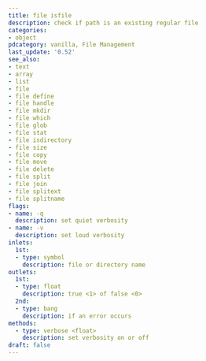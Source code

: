 ```yaml
---
title: file isfile
description: check if path is an existing regular file
categories:
- object
pdcategory: vanilla, File Management
last_update: '0.52'
see_also:
- text
- array
- list
- file
- file define
- file handle
- file mkdir
- file which
- file glob
- file stat
- file isdirectory
- file size
- file copy
- file move
- file delete
- file split
- file join
- file splitext
- file splitname
flags:
- name: -q
  description: set quiet verbosity
- name: -v
  description: set loud verbosity
inlets:
  1st:
  - type: symbol
    description: file or directory name
outlets:
  1st:
  - type: float
    description: true <1> of false <0>
  2nd:
  - type: bang
    description: if an error occurs
methods:
  - type: verbose <float>
    description: set verbosity on or off
draft: false
---
```


